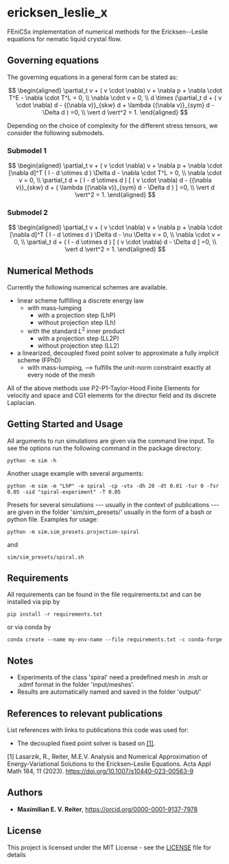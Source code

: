 # ericksen_leslie_x
FEniCSx implementation of numerical methods for the Ericksen--Leslie equations for nematic liquid crystal flow. 

## Governing equations
The governing equations in a general form can be stated as:

$$
\begin{aligned}
\partial_t  v + ( v \cdot \nabla)  v  + \nabla  p + \nabla \cdot T^E  - \nabla \cdot  T^L = 0,
\\
\nabla \cdot  v = 0,
\\
d \times   (\partial_t  d + ( v \cdot \nabla)  d - {(\nabla  v)}_{skw}  d +  \lambda {(\nabla  v)}_{sym}  d - \Delta  d   ) =0,
\\
\vert d \vert^2 = 1.
\end{aligned}
$$

Depending on the choice of complexity for the different stress tensors, we consider the following submodels.

### Submodel 1

$$
\begin{aligned}
\partial_t  v + ( v \cdot \nabla)  v  + \nabla  p +  \nabla \cdot [\nabla  d]^T   ( I -  d \otimes  d   ) \Delta d    - \nabla \cdot  T^L = 0,
\\
\nabla \cdot  v = 0,
\\
\partial_t  d +   ( I -  d \otimes  d   ) [ ( v \cdot \nabla)  d - {(\nabla  v)}_{skw}  d +   ( \lambda {(\nabla  v)}_{sym}  d - \Delta  d   ) ] =0,
\\
\vert d \vert^2 = 1.
\end{aligned}
$$

### Submodel 2

$$
\begin{aligned}
\partial_t  v + ( v \cdot \nabla)  v  + \nabla  p  + \nabla \cdot [\nabla  d]^T   ( I -  d \otimes  d   ) \Delta d  - \nu \Delta v = 0,
\\
\nabla \cdot  v = 0,
\\
\partial_t  d +   ( I -  d \otimes  d   ) [ ( v \cdot \nabla)  d - \Delta  d   ] =0,
\\
\vert d \vert^2 = 1.
\end{aligned}
$$


## Numerical Methods

Currently the following numerical schemes are available.
- linear scheme fulfilling a discrete energy law
    - with mass-lumping
        - with a projection step (LhP)
        - without projection step (Lh)
    - with the standard $L^2$ inner product
        - with a projection step (LL2P)
        - without projection step (LL2)
- a linearized, decoupled fixed point solver to approximate a fully implicit scheme (FPhD)
    - with mass-lumping, --> fulfills the unit-norm constraint exactly at every node of the mesh

All of the above methods use P2-P1-Taylor-Hood Finite Elements for velocity and space and CG1 elements for the director field and its discrete Laplacian.


## Getting Started and Usage

All arguments to run simulations are given via the command line input. To see the options run the following command in the package directory:

```
python -m sim -h
```

Another usage example with several arguments:

```
python -m sim -m "LhP" -e spiral -cp -vtx -dh 20 -dt 0.01 -tur 0 -fsr 0.05 -sid "spiral-experiment" -T 0.05
```

Presets for several simulations --- usually in the context of publications --- are given in the folder 'sim/sim_presets/' usually in the form of a bash or python file. Examples for usage:

```
python -m sim.sim_presets.projection-spiral
```
and
```
sim/sim_presets/spiral.sh
```

## Requirements

All requirements can be found in the file requirements.txt and can be installed via pip by

```
pip install -r requirements.txt
```

or via conda by

```
conda create --name my-env-name --file requirements.txt -c conda-forge
```

## Notes

- Experiments of the class 'spiral' need a predefined mesh in .msh or .xdmf format in the folder 'input/meshes'.
- Results are automatically named and saved in the folder 'output/'

## References to relevant publications

List references with links to publications this code was used for:
- The decoupled fixed point solver is based on [[1]](#1).

<a id="1">[1]</a> 
Lasarzik, R., Reiter, M.E.V. Analysis and Numerical Approximation of Energy-Variational Solutions to the Ericksen–Leslie Equations. Acta Appl Math 184, 11 (2023). https://doi.org/10.1007/s10440-023-00563-9


## Authors

* **Maximilian E. V. Reiter**, https://orcid.org/0000-0001-9137-7978

## License

This project is licensed under the MIT License - see the [LICENSE](LICENSE) file for details
